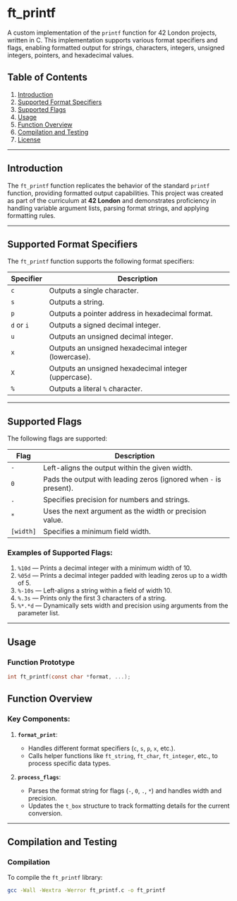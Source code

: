 # ft_printf

A custom implementation of the `printf` function for 42 London projects, written in C. This implementation supports various format specifiers and flags, enabling formatted output for strings, characters, integers, unsigned integers, pointers, and hexadecimal values.

## Table of Contents
1. [Introduction](#introduction)
2. [Supported Format Specifiers](#supported-format-specifiers)
3. [Supported Flags](#supported-flags)
4. [Usage](#usage)
5. [Function Overview](#function-overview)
6. [Compilation and Testing](#compilation-and-testing)
7. [License](#license)

---

## Introduction
The `ft_printf` function replicates the behavior of the standard `printf` function, providing formatted output capabilities. This project was created as part of the curriculum at **42 London** and demonstrates proficiency in handling variable argument lists, parsing format strings, and applying formatting rules.

---

## Supported Format Specifiers

The `ft_printf` function supports the following format specifiers:

| Specifier | Description |
|-----------|-------------|
| `c`       | Outputs a single character. |
| `s`       | Outputs a string. |
| `p`       | Outputs a pointer address in hexadecimal format. |
| `d` or `i`| Outputs a signed decimal integer. |
| `u`       | Outputs an unsigned decimal integer. |
| `x`       | Outputs an unsigned hexadecimal integer (lowercase). |
| `X`       | Outputs an unsigned hexadecimal integer (uppercase). |
| `%`       | Outputs a literal `%` character. |

---

## Supported Flags

The following flags are supported:

| Flag       | Description |
|------------|-------------|
| `-`        | Left-aligns the output within the given width. |
| `0`        | Pads the output with leading zeros (ignored when `-` is present). |
| `.`        | Specifies precision for numbers and strings. |
| `*`        | Uses the next argument as the width or precision value. |
| `[width]`  | Specifies a minimum field width. |

### Examples of Supported Flags:
1. `%10d` — Prints a decimal integer with a minimum width of 10.
2. `%05d` — Prints a decimal integer padded with leading zeros up to a width of 5.
3. `%-10s` — Left-aligns a string within a field of width 10.
4. `%.3s` — Prints only the first 3 characters of a string.
5. `%*.*d` — Dynamically sets width and precision using arguments from the parameter list.

---

## Usage

### Function Prototype
```c
int ft_printf(const char *format, ...);
```

## Function Overview

### Key Components:
1. **`format_print`**:
   - Handles different format specifiers (`c`, `s`, `p`, `x`, etc.).
   - Calls helper functions like `ft_string`, `ft_char`, `ft_integer`, etc., to process specific data types.

2. **`process_flags`**:
   - Parses the format string for flags (`-`, `0`, `.`, `*`) and handles width and precision.
   - Updates the `t_box` structure to track formatting details for the current conversion.

---

## Compilation and Testing

### Compilation
To compile the `ft_printf` library:
```bash
gcc -Wall -Wextra -Werror ft_printf.c -o ft_printf
